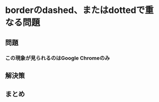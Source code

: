 # borderのdashed、またはdottedで重なる問題  

## 問題  

### 

### この現象が見られるのはGoogle Chromeのみ  

## 解決策  

### 

### 

## まとめ  